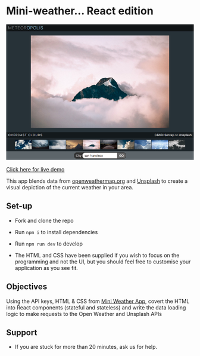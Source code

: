 # Mini-weather... React edition

![Screenshot](assets/meteoropolis.png)

[Click here for live demo](https://codebar.oliverturner.cloud/#HmieZw0YOC0)

This app blends data from [openweathermap.org](https://openweathermap.org/) and
[Unsplash](https://unsplash.com/developers) to create a visual depiction of the current weather in your area.

## Set-up

- Fork and clone the repo
- Run `npm i` to install dependencies
- Run `npm run dev` to develop

- The HTML and CSS have been supplied if you wish to focus on the programming and not the UI, but you should feel free to customise your application as you see fit.

## Objectives

Using the API keys, HTML & CSS from [Mini Weather App](https://github.com/constructorlabs/mini-weatherapp), covert the HTML into React components (stateful and stateless) and write the data loading logic to make requests to the Open Weather and Unsplash APIs

## Support

- If you are stuck for more than 20 minutes, ask us for help.

